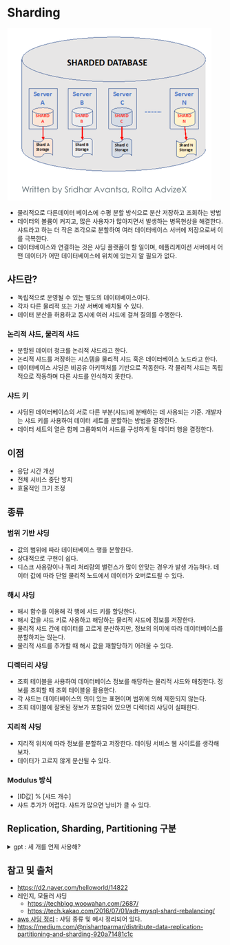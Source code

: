 Sharding
===
![](images/sharded_db.png)
- 물리적으로 다른데이터 베이스에 수평 분할 방식으로 분산 저장하고 조회하는 방법
- 데이터의 볼륨이 커지고, 많은 사용자가 많아지면서 발생하는 병목현상을 해결한다. 샤드라고 하는 더 작은 조각으로 분할하여 여러 데이터베이스 서버에 저장으로써 이를 극복한다.
- 데이터베이스와 연결하는 것은 샤딩 플랫폼이 할 일이며, 애플리케이션 서버에서 어떤 데이터가 어떤 데이터베이스에 위치에 있는지 알 필요가 없다.

## 샤드란?
- 독립적으로 운영될 수 있는 별도의 데이터베이스이다.
- 각자 다른 물리적 또는 가상 서버에 배치될 수 있다.
- 데이터 분산을 허용하고 동시에 여러 샤드에 걸쳐 질의를 수행한다.

### 논리적 샤드, 물리적 샤드
- 분할된 데이터 청크를 논리적 샤드라고 한다.
- 논리적 샤드를 저장하는 시스템을 물리적 샤드 혹은 데이터베이스 노드라고 한다.
- 데이터베이스 샤딩은 비공유 아키텍처를 기반으로 작동한다. 각 물리적 샤드는 독립적으로 작동하며 다른 샤드를 인식하지 못한다.
### 샤드 키
- 샤딩된 데이터베이스의 서로 다른 부분(샤드)에 분배하는 데 사용되는 기준. 개발자는 샤드 키를 사용하여 데이터 세트를 분할하는 방법을 결정한다.
- 데이터 세트의 열은 함께 그룹화되어 샤드를 구성하게 될 데이터 행을 결정한다. 

## 이점
- 응답 시간 개선
- 전체 서비스 중단 방지
- 효율적인 크기 조정

## 종류
### 범위 기반 샤딩
- 값의 범위에 따라 데이터베이스 행을 분할한다.
- 상대적으로 구현이 쉽다.
- 디스크 사용량이나 쿼리 처리량의 밸런스가 많이 안맞는 경우가 발생 가능하다. 데이터 값에 따라 단일 물리적 노드에서 데이터가 오버로드될 수 있다. 
### 해시 샤딩
- 해시 함수를 이용해 각 행에 샤드 키를 할당한다.
- 해시 값을 샤드 키로 사용하고 해당하는 물리적 샤드에 정보를 저장한다.
- 물리적 샤드 간에 데이터를 고르게 분산하지만, 정보의 의미에 따라 데이터베이스를 분할하지는 않는다.
- 물리적 샤드를 추가할 때 해시 값을 재할당하기 어려울 수 있다.
### 디렉터리 샤딩
- 조회 테이블을 사용하여 데이터베이스 정보를 해당하는 물리적 샤드와 매칭한다. 정보를 조회할 때 조회 테이블을 활용한다.
- 각 샤드는 데이터베이스의 의미 있는 표현이며 범위에 의해 제한되지 않는다. 
- 조회 테이블에 잘못된 정보가 포함되어 있으면 디렉터리 샤딩이 실패한다.
### 지리적 샤딩
- 지리적 위치에 따라 정보를 분할하고 저장한다. 데이팅 서비스 웹 사이트를 생각해보자.
- 데이터가 고르지 않게 분산될 수 있다.

### Modulus 방식 
- [ID값] % [샤드 개수] 
- 샤드 추가가 어렵다. 샤드가 많으면 낭비가 클 수 있다.


## Replication, Sharding, Partitioning 구분
<details>
<summary>gpt : 세 개를 언제 사용해?</summary>

이 세 가지 기술은 각각 데이터베이스 성능 향상을 위해 사용되지만, 주로 다음과 같은 상황에서 사용된다.
### Replication
- 가용성을 높이고자 할 때
- 읽기 쿼리에 대한 부하를 분산
### Sharding
- 데이터를 여러 노드(보통 데이터베이스 서버)에 분산시켜 각 노드가 처리해야 할 데이터의 양을 줄여 성능을 향상시킨다.
- 큰 규모의 데이터를 다루고 있고, 단일 노드에서의 용량이나 성능 한계에 도달했을 때 주로 사용
### Partitioning (파티셔닝):
- 파티셔닝은 하나의 테이블을 논리적으로 작은 파티션으로 나눈다. 관리를 쉽게 하고 성능을 향상시킨다.
- 특정 테이블이 너무 커져서 관리가 어렵거나 성능 저하를 일으킬 때 주로 사용

### 클러스터, 노드란?
- 여러 컴퓨터 또는 서버가 하나의 단일 시스템처럼 동작하도록 구성된 그룹
- 클러스터에서 각 컴퓨터 또는 서버를 '노드'(node)라고 부른다.
</details>


## 참고 및 출처
- https://d2.naver.com/helloworld/14822
- 레인지, 모듈러 샤딩
  - https://techblog.woowahan.com/2687/
  - https://tech.kakao.com/2016/07/01/adt-mysql-shard-rebalancing/
- [aws 샤딩 정리](https://aws.amazon.com/ko/what-is/database-sharding/) : 샤딩 종류 및 예시 정리되어 있다.
- https://medium.com/@nishantparmar/distribute-data-replication-partitioning-and-sharding-920a71481c1c